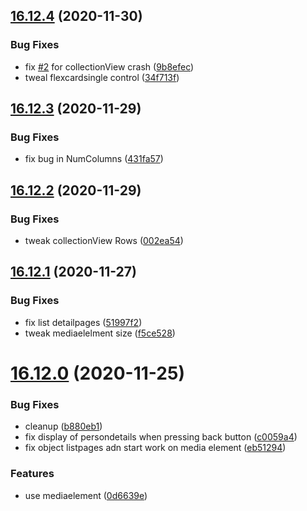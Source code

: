 ## [16.12.4](https://github.com/phandcock/GrampsView/compare/v16.12.3...v16.12.4) (2020-11-30)


### Bug Fixes

* fix [#2](https://github.com/phandcock/GrampsView/issues/2) for collectionView crash ([9b8efec](https://github.com/phandcock/GrampsView/commit/9b8efec279766b7e5ea99f703c2b5b8d2ad6c155))
* tweal flexcardsingle control ([34f713f](https://github.com/phandcock/GrampsView/commit/34f713fddb5a146eff505c398e022760fe83359c))



## [16.12.3](https://github.com/phandcock/GrampsView/compare/v16.12.2...v16.12.3) (2020-11-29)


### Bug Fixes

* fix bug in NumColumns ([431fa57](https://github.com/phandcock/GrampsView/commit/431fa5757eaf8fe40bbf1435c0de2f955ab3ac3c))



## [16.12.2](https://github.com/phandcock/GrampsView/compare/v16.12.1...v16.12.2) (2020-11-29)


### Bug Fixes

* tweak collectionView Rows ([002ea54](https://github.com/phandcock/GrampsView/commit/002ea541563495edc9c00f71afe16473f668bd17))



## [16.12.1](https://github.com/phandcock/GrampsView/compare/v16.12.0...v16.12.1) (2020-11-27)


### Bug Fixes

* fix list detailpages ([51997f2](https://github.com/phandcock/GrampsView/commit/51997f2ead19084d932f266c9c070908bb889e41))
* tweak mediaelelment size ([f5ce528](https://github.com/phandcock/GrampsView/commit/f5ce528933b0e5eae3b8cd800a904b59ab437e71))



# [16.12.0](https://github.com/phandcock/GrampsView/compare/v16.11.3...v16.12.0) (2020-11-25)


### Bug Fixes

* cleanup ([b880eb1](https://github.com/phandcock/GrampsView/commit/b880eb1f2169a0cf5961dd7bd33b8e3b41c74f37))
* fix display of persondetails when pressing back button ([c0059a4](https://github.com/phandcock/GrampsView/commit/c0059a456eccfef72f6efe60ddd95ce56e157e2c))
* fix object listpages adn start work on media element ([eb51294](https://github.com/phandcock/GrampsView/commit/eb51294bda7fc2bf75f760d15f32a3ea4247c575))


### Features

* use mediaelement ([0d6639e](https://github.com/phandcock/GrampsView/commit/0d6639e36fc26023e3e8660dafb013061b81c052))



